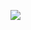 [![](https://www.codewars.com/users/GeorgeKryptonian/badges/micro)](https://www.codewars.com/users/GeorgeKryptonian)
